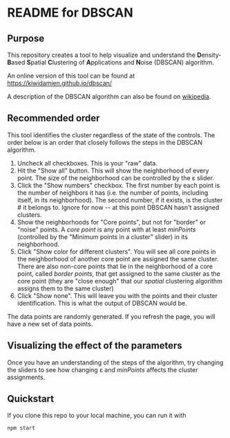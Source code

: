 # README for DBSCAN

## Purpose
This repository creates a tool to help visualize and understand the **D**ensity-**B**ased **S**patial **C**lustering of **A**pplications and **N**oise (DBSCAN) algorithm.

An online version of this tool can be found at https://kiwidamien.github.io/dbscan/

A description of the DBSCAN algorithm can also be found on [wikipedia](https://en.wikipedia.org/wiki/DBSCAN).

## Recommended order

This tool identifies the cluster regardless of the state of the controls. The order below is an order that closely follows the steps in the DBSCAN algorithm.

1. Uncheck all checkboxes. This is your "raw" data.
2. Hit the "Show all" button. This will show the neighborhood of every point. The size of the neighborhood can be controlled by the &epsilon; slider.
3. Click the "Show numbers" checkbox. The first number by each point is the number of neighbors it has (i.e. the number of points, including itself, in its neighborhood). The second number, if it exists, is the cluster # it belongs to. Ignore for now -- at this point DBSCAN hasn't assigned clusters.
4. Show the neighborhoods for "Core points", but not for "border" or "noise" points. A _core point_ is any point with at least _minPoints_ (controlled by the "Minimum points in a cluster" slider) in its neighborhood.
5. Click "Show color for different clusters". You will see all core points in the neighborhood of another core point are assigned the same cluster. There are also non-core points that lie in the neighborhood of a core point, called _border points_, that get assigned to the same cluster as the core point (they are "close enough" that our _spatial_ clustering algorithm assigns them to the same cluster)
6. Click "Show none". This will leave you with the points and their cluster identification. This is what the output of DBSCAN would be.

The data points are randomly generated. If you refresh the page, you will have a new set of data points.

## Visualizing the effect of the parameters

Once you have an understanding of the steps of the algorithm, try changing the sliders to see how changing &epsilon; and _minPoints_ affects the cluster assignments.
 
## Quickstart

If you clone this repo to your local machine, you can run it with
```
npm start
```
